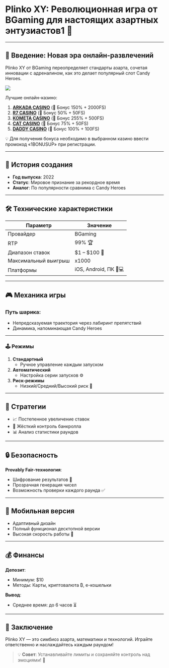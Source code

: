 # Plinko XY: Революционная игра от BGaming для настоящих азартных энтузиастов1 🎰

---

## 🌟 Введение: Новая эра онлайн-развлечений  
Plinko XY от BGaming переопределяет стандарты азарта, сочетая инновации с адреналином, как это делает популярный слот Candy Heroes.

[![](https://i.ibb.co/V0sL31NS/Plinko-app.jpg)](https://clck.ru/3Hr27o)

Лучшие онлайн-казино:

1. **[ARKADA CASINO](https://clck.ru/3Hr27o "ARKADA CASINO")** (🎁 Бонус 150% + 2000FS)
2. **[R7 CASINO](https://clck.ru/3HsT58 "R7 CASINO")** (🎁 Бонус 50% + 50FS)
3. **[KOMETA CASINO](https://clck.ru/3JHf2X "KOMETA CASINO")** (🎁 Бонус 255% + 500FS)
4. **[CAT CASINO](https://clck.ru/3HsTGi "CAT CASINO")** (🎁 Бонус 75% + 50FS)
5. **[DADDY CASINO](https://clck.ru/3HsTSj "DADDY CASINO")** (🎁 Бонус 100% + 100FS)

💡 Для получения бонуса необходимо в выбранном казино ввести промокод «1BONUSUP» при регистрации.


---

## 📜 История создания  
- **Год выпуска**: 2022  
- **Статус**: Мировое признание за рекордное время  
- **Аналог**: По популярности сравнима с Candy Heroes  

---

## 🛠 Технические характеристики  
| Параметр               | Значение                          |  
|-------------------------|-----------------------------------|  
| Провайдер               | BGaming                           |  
| RTP                     | 99% 🏆                            |  
| Диапазон ставок         | $1 – $100 💸                      |  
| Максимальный выигрыш    | x1000                             |  
| Платформы               | iOS, Android, ПК 📱💻             |  

---

## 🎮 Механика игры  
### Путь шарика:  
- Непредсказуемая траектория через лабиринт препятствий  
- Динамика, напоминающая Candy Heroes  

---

### 🕹 Режимы  
1. **Стандартный**  
   - Ручное управление каждым запуском  
2. **Автоматический**  
   - Настройка серии запусков ⚙️  
3. **Риск-режимы**  
   - Низкий/Средний/Высокий риск 🎲  

---

## 🧠 Стратегии  
- 📈 Постепенное увеличение ставок  
- 💼 Жёсткий контроль банкролла  
- 📊 Анализ статистики раундов  

---

## 🔒 Безопасность  
**Provably Fair-технология**:  
- Шифрование результатов 🔐  
- Прозрачная генерация чисел  
- Возможность проверки каждого раунда ✅  

---

## 📱 Мобильная версия  
- Адаптивный дизайн  
- Полный функционал десктопной версии  
- Высокая скорость работы 🚀  

---

## 💰 Финансы  
**Депозит**:  
- Минимум: $10  
- Методы: Карты, криптовалюта ₿, e-кошельки  

**Вывод**:  
- Среднее время: до 6 часов ⏳  

---

## 🚀 Заключение  
Plinko XY — это симбиоз азарта, математики и технологий. Играйте ответственно и наслаждайтесь каждым раундом!  

> 💡 **Совет**: Устанавливайте лимиты и сохраняйте контроль над эмоциями! 🎯
